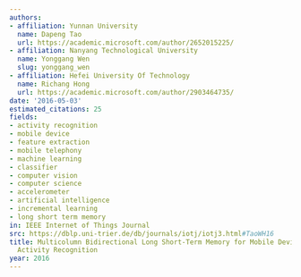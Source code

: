 ```yaml
---
authors:
- affiliation: Yunnan University
  name: Dapeng Tao
  url: https://academic.microsoft.com/author/2652015225/
- affiliation: Nanyang Technological University
  name: Yonggang Wen
  slug: yonggang_wen
- affiliation: Hefei University Of Technology
  name: Richang Hong
  url: https://academic.microsoft.com/author/2903464735/
date: '2016-05-03'
estimated_citations: 25
fields:
- activity recognition
- mobile device
- feature extraction
- mobile telephony
- machine learning
- classifier
- computer vision
- computer science
- accelerometer
- artificial intelligence
- incremental learning
- long short term memory
in: IEEE Internet of Things Journal
src: https://dblp.uni-trier.de/db/journals/iotj/iotj3.html#TaoWH16
title: Multicolumn Bidirectional Long Short-Term Memory for Mobile Devices-Based Human
  Activity Recognition
year: 2016
---
```

